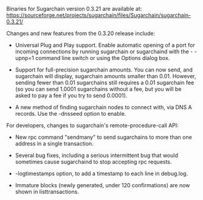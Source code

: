 Binaries for Sugarchain version 0.3.21 are available at:
  https://sourceforge.net/projects/sugarchain/files/Sugarchain/sugarchain-0.3.21/

Changes and new features from the 0.3.20 release include:

* Universal Plug and Play support.  Enable automatic opening of a port for incoming connections by running sugarchain or sugarchaind with the - -upnp=1 command line switch or using the Options dialog box.

* Support for full-precision sugarchain amounts.  You can now send, and sugarchain will display, sugarchain amounts smaller than 0.01.  However, sending fewer than 0.01 sugarchains still requires a 0.01 sugarchain fee (so you can send 1.0001 sugarchains without a fee, but you will be asked to pay a fee if you try to send 0.0001).

* A new method of finding sugarchain nodes to connect with, via DNS A records. Use the -dnsseed option to enable.

For developers, changes to sugarchain's remote-procedure-call API:

* New rpc command "sendmany" to send sugarchains to more than one address in a single transaction.

* Several bug fixes, including a serious intermittent bug that would sometimes cause sugarchaind to stop accepting rpc requests. 

* -logtimestamps option, to add a timestamp to each line in debug.log.

* Immature blocks (newly generated, under 120 confirmations) are now shown in listtransactions.

